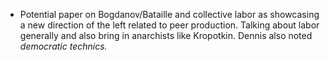 * Potential paper on Bogdanov/Bataille and collective labor as showcasing a new direction of the left related to peer production. Talking about labor generally and also bring in anarchists like Kropotkin. Dennis also noted *democratic technics.*